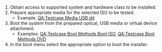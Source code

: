 1. Obtain access to supported system and hardware class to be installed.
1. Prepare appropriate media for the selected ISO to be tested.
    - Example: [QA:Testcase Media USB dd](Testcase_Media_USB_dd.md)
1. Boot the system from the prepared optical, USB media or virtual device attachment.
    - Examples: [QA:Testcase Boot Methods Boot ISO](Testcase_Boot_Methods_Boot_Iso.md), [QA:Testcase Boot Methods DVD](Testcase_Boot_Methods_Dvd.md)
1. In the boot menu select the appropriate option to boot the installer.

